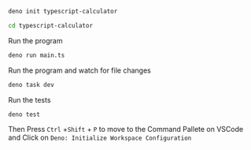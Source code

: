 
```sh
deno init typescript-calculator
```
```sh
cd typescript-calculator
```

Run the program
```sh
deno run main.ts
```
Run the program and watch for file changes
```sh
deno task dev
```
Run the tests
```sh
deno test
```


Then Press `Ctrl` +`Shift` + `P` to move to the Command Pallete on VSCode and Click on `Deno: Initialize Workspace Configuration`

